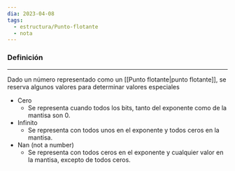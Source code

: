 ```yaml
---
dia: 2023-04-08
tags:
  - estructura/Punto-flotante
  - nota
---
```

### Definición
---
Dado un número representado como un [[Punto flotante|punto flotante]], se reserva algunos valores para determinar valores especiales

* Cero
	* Se representa cuando todos los bits, tanto del exponente como de la mantisa son $0$.
* Infinito
	* Se representa con todos unos en el exponente y todos ceros en la mantisa.
* Nan (not a number) 
	* Se representa con todos ceros en el exponente y cualquier valor en la mantisa, excepto de todos ceros.
